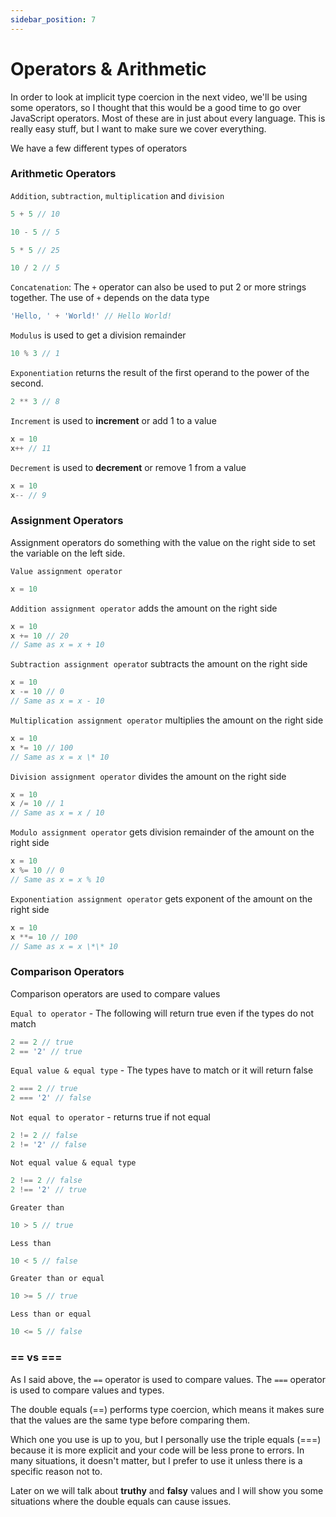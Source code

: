```yaml
---
sidebar_position: 7
---
```


# Operators & Arithmetic

In order to look at implicit type coercion in the next video, we'll be using some operators, so I thought that this would be a good time to go over JavaScript operators. Most of these are in just about every language. This is really easy stuff, but I want to make sure we cover everything.

We have a few different types of operators

### Arithmetic Operators

`Addition`, `subtraction`, `multiplication` and `division`

```js
5 + 5 // 10
```

```js
10 - 5 // 5
```

```js
5 * 5 // 25
```

```js
10 / 2 // 5
```

`Concatenation`: The `+` operator can also be used to put 2 or more strings together. The use of `+` depends on the data type

```js
'Hello, ' + 'World!' // Hello World!
```

`Modulus` is used to get a division remainder

```js
10 % 3 // 1
```

`Exponentiation` returns the result of the first operand to the power of the second.

```js
2 ** 3 // 8
```

`Increment` is used to **increment** or add 1 to a value

```js
x = 10
x++ // 11
```

`Decrement` is used to **decrement** or remove 1 from a value

```js
x = 10
x-- // 9
```

### Assignment Operators

Assignment operators do something with the value on the right side to set the variable on the left side.

`Value assignment operator`

```js
x = 10
```

`Addition assignment operator` adds the amount on the right side

```js
x = 10
x += 10 // 20
// Same as x = x + 10
```

`Subtraction assignment operato`r subtracts the amount on the right side

```js
x = 10
x -= 10 // 0
// Same as x = x - 10
```

`Multiplication assignment operator` multiplies the amount on the right side

```js
x = 10
x *= 10 // 100
// Same as x = x \* 10
```

`Division assignment operator` divides the amount on the right side

```js
x = 10
x /= 10 // 1
// Same as x = x / 10
```

`Modulo assignment operator` gets division remainder of the amount on the right side

```js
x = 10
x %= 10 // 0
// Same as x = x % 10
```

`Exponentiation assignment operator` gets exponent of the amount on the right side

```js
x = 10
x **= 10 // 100
// Same as x = x \*\* 10
```

### Comparison Operators

Comparison operators are used to compare values

`Equal to operator` - The following will return true even if the types do not match

```js
2 == 2 // true
2 == '2' // true
```

`Equal value & equal type` - The types have to match or it will return false

```js
2 === 2 // true
2 === '2' // false
```

`Not equal to operator` - returns true if not equal

```js
2 != 2 // false
2 != '2' // false
```

`Not equal value & equal type`

```js
2 !== 2 // false
2 !== '2' // true
```

`Greater than`

```js
10 > 5 // true
```

`Less than`

```js
10 < 5 // false
```

`Greater than or equal`

```js
10 >= 5 // true
```

`Less than or equal`

```js
10 <= 5 // false
```

### == vs ===

As I said above, the `==` operator is used to compare values. The `===` operator is used to compare values and types.

The double equals (==) performs type coercion, which means it makes sure that the values are the same type before comparing them.

Which one you use is up to you, but I personally use the triple equals (===) because it is more explicit and your code will be less prone to errors. In many situations, it doesn't matter, but I prefer to use it unless there is a specific reason not to.

Later on we will talk about **truthy** and **falsy** values and I will show you some situations where the double equals can cause issues.
